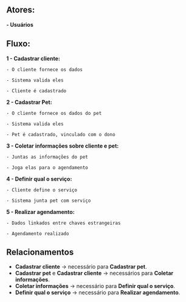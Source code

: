 ## Atores:  

**- Usuários**

## Fluxo:
**1 - Cadastrar cliente:**  

    - O cliente fornece os dados  
    
    - Sistema valida eles  
    
    - Cliente é cadastrado  

**2 - Cadastrar Pet:**  

    - O cliente fornece os dados do pet  
    
    - Sistema valida eles  
    
    - Pet é cadastrado, vinculado com o dono  

**3 - Coletar informações sobre cliente e pet:**  

    - Juntas as informações do pet  
    
    - Joga elas para o agendamento

**4 - Definir qual o serviço:**  

    - Cliente define o serviço  
    
    - Sistema junta pet com serviço  

**5 - Realizar agendamento:**  

    - Dados linkados entre chaves estrangeiras  
    
    - Agendamento realizado


## Relacionamentos
- **Cadastrar cliente** → necessário para **Cadastrar pet**.
- **Cadastrar pet** e **Cadastrar cliente** → necessários para **Coletar informações**.
- **Coletar informações** → necessário para **Definir qual o serviço**.
- **Definir qual o serviço** → necessário para **Realizar agendamento**.
